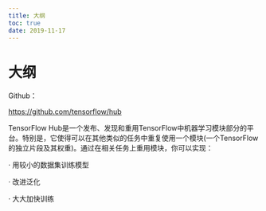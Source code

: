 ```yaml
---
title: 大纲
toc: true
date: 2019-11-17
---
```

# 大纲

Github：

https://github.com/tensorflow/hub

TensorFlow Hub是一个发布、发现和重用TensorFlow中机器学习模块部分的平台。特别是，它使得可以在其他类似的任务中重复使用一个模块(一个TensorFlow的独立片段及其权重)。通过在相关任务上重用模块，你可以实现：

· 用较小的数据集训练模型

· 改进泛化

· 大大加快训练
